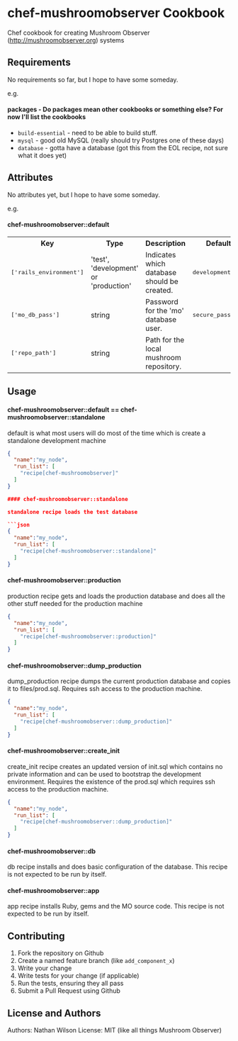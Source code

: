 chef-mushroomobserver Cookbook
=========================

Chef cookbook for creating Mushroom Observer (http://mushroomobserver.org) systems

Requirements
------------
No requirements so far, but I hope to have some someday.

e.g.
#### packages - Do packages mean other cookbooks or something else?  For now I'll list the cookbooks
- `build-essential` - need to be able to build stuff.
- `mysql` - good old MySQL (really should try Postgres one of these days)
- `database` - gotta have a database (got this from the EOL recipe, not sure what it does yet)

Attributes
----------
No attributes yet, but I hope to have some someday.

e.g.
#### chef-mushroomobserver::default
<table>
  <tr>
    <th>Key</th>
    <th>Type</th>
    <th>Description</th>
    <th>Default</th>
  </tr>
  <tr>
    <td><tt>['rails_environment']</tt></td>
    <td>'test', 'development' or 'production'</td>
    <td>Indicates which database should be created.</td>
    <td><tt>development</tt></td>
  </tr>
  <tr>
    <td><tt>['mo_db_pass']</tt></td>
    <td>string</td>
    <td>Password for the 'mo' database user.</td>
    <td><tt>secure_password</tt></td>
  </tr>
  <tr>
    <td><tt>['repo_path']</tt></td>
    <td>string</td>
    <td>Path for the local mushroom repository.</td>
    <td></td>
  </tr>
</table>

Usage
-----

#### chef-mushroomobserver::default == chef-mushroomobserver::standalone

default is what most users will do most of the time which is create a standalone development machine

```json
{
  "name":"my_node",
  "run_list": [
    "recipe[chef-mushroomobserver]"
  ]
}

#### chef-mushroomobserver::standalone

standalone recipe loads the test database

```json
{
  "name":"my_node",
  "run_list": [
    "recipe[chef-mushroomobserver::standalone]"
  ]
}
```

#### chef-mushroomobserver::production

production recipe gets and loads the production database and does all the other stuff needed for the production machine

```json
{
  "name":"my_node",
  "run_list": [
    "recipe[chef-mushroomobserver::production]"
  ]
}
```

#### chef-mushroomobserver::dump_production

dump_production recipe dumps the current production database and copies it to files/prod.sql.
Requires ssh access to the production machine.

```json
{
  "name":"my_node",
  "run_list": [
    "recipe[chef-mushroomobserver::dump_production]"
  ]
}
```

#### chef-mushroomobserver::create_init

create_init recipe creates an updated version of init.sql which contains no private information and can be used to
bootstrap the development environment.  Requires the existence of the prod.sql which requires ssh access to the
production machine.

```json
{
  "name":"my_node",
  "run_list": [
    "recipe[chef-mushroomobserver::dump_production]"
  ]
}
```

#### chef-mushroomobserver::db

db recipe installs and does basic configuration of the database.
This recipe is not expected to be run by itself.

#### chef-mushroomobserver::app

app recipe installs Ruby, gems and the MO source code.
This recipe is not expected to be run by itself.

Contributing
------------
1. Fork the repository on Github
2. Create a named feature branch (like `add_component_x`)
3. Write your change
4. Write tests for your change (if applicable)
5. Run the tests, ensuring they all pass
6. Submit a Pull Request using Github

License and Authors
-------------------
Authors: Nathan Wilson
License: MIT (like all things Mushroom Observer)
